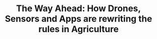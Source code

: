---
title: "The Way Ahead: How Drones, Sensors and Apps are rewriting the rules in Agriculture"
subtitle:
event: "Smart Automation conference"
event-fulltitle:
event-url: 
location: "Nairobi, Kenya"
slides: "http://www.slideshare.net/nsaidat/
the-way-ahead-how-drones-sensors-and-apps-are-rewriting-the-rules-in-agriculture"
---